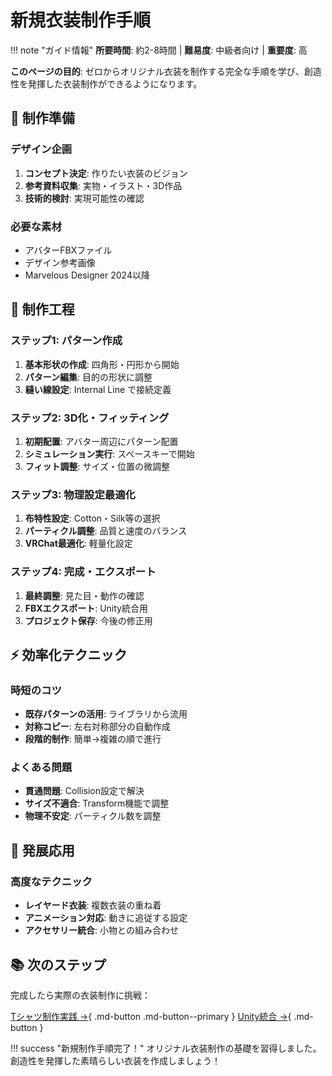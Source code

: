 # 新規衣装制作手順

!!! note "ガイド情報"
    **所要時間**: 約2-8時間 | **難易度**: 中級者向け | **重要度**: 高

**このページの目的**: ゼロからオリジナル衣装を制作する完全な手順を学び、創造性を発揮した衣装制作ができるようになります。

## 🎯 制作準備

### デザイン企画
1. **コンセプト決定**: 作りたい衣装のビジョン
2. **参考資料収集**: 実物・イラスト・3D作品
3. **技術的検討**: 実現可能性の確認

### 必要な素材
- アバターFBXファイル
- デザイン参考画像
- Marvelous Designer 2024以降

## 🔧 制作工程

### ステップ1: パターン作成
1. **基本形状の作成**: 四角形・円形から開始
2. **パターン編集**: 目的の形状に調整
3. **縫い線設定**: Internal Line で接続定義

### ステップ2: 3D化・フィッティング
1. **初期配置**: アバター周辺にパターン配置
2. **シミュレーション実行**: スペースキーで開始
3. **フィット調整**: サイズ・位置の微調整

### ステップ3: 物理設定最適化
1. **布特性設定**: Cotton・Silk等の選択
2. **パーティクル調整**: 品質と速度のバランス
3. **VRChat最適化**: 軽量化設定

### ステップ4: 完成・エクスポート
1. **最終調整**: 見た目・動作の確認
2. **FBXエクスポート**: Unity統合用
3. **プロジェクト保存**: 今後の修正用

## ⚡ 効率化テクニック

### 時短のコツ
- **既存パターンの活用**: ライブラリから流用
- **対称コピー**: 左右対称部分の自動作成
- **段階的制作**: 簡単→複雑の順で進行

### よくある問題
- **貫通問題**: Collision設定で解決
- **サイズ不適合**: Transform機能で調整
- **物理不安定**: パーティクル数を調整

## 🌟 発展応用

### 高度なテクニック
- **レイヤード衣装**: 複数衣装の重ね着
- **アニメーション対応**: 動きに追従する設定
- **アクセサリー統合**: 小物との組み合わせ

## 📚 次のステップ

完成したら実際の衣装制作に挑戦：

[Tシャツ制作実践 →](../garments/t-shirt.md){ .md-button .md-button--primary }
[Unity統合 →](../unity/project-setup.md){ .md-button }

!!! success "新規制作手順完了！"
    オリジナル衣装制作の基礎を習得しました。創造性を発揮した素晴らしい衣装を作成しましょう！
